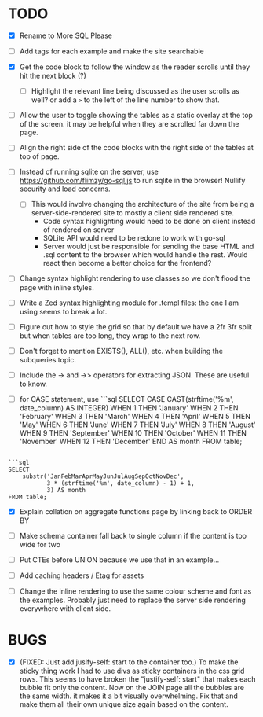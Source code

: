 # TODO

- [x] Rename to More SQL Please

- [ ] Add tags for each example and make the site searchable

- [x] Get the code block to follow the window as the reader scrolls until they hit the next block (?)

  - [ ] Highlight the relevant line being discussed as the user scrolls as well? or add a `>` to the left of the line number to show that.

- [ ] Allow the user to toggle showing the tables as a static overlay at the top of the screen. it may be helpful when they are scrolled far down the page.

- [ ] Align the right side of the code blocks with the right side of the tables at top of page.

- [ ] Instead of running sqlite on the server, use https://github.com/flimzy/go-sql.js to run sqlite in the browser! Nullify security and load concerns.

  - [ ] This would involve changing the architecture of the site from being a server-side-rendered site to mostly a client side rendered site.
    - Code syntax highlighting would need to be done on client instead of rendered on server
    - SQLite API would need to be redone to work with go-sql
    - Server would just be responsible for sending the base HTML and .sql content to the browser which would handle the rest. Would react then become a better choice for the frontend?

- [ ] Change syntax highlight rendering to use classes so we don't flood the page with inline styles.

- [ ] Write a Zed syntax highlighting module for .templ files: the one I am using seems to break a lot.

- [ ] Figure out how to style the grid so that by default we have a 2fr 3fr split but when tables are too long, they wrap to the next row.

- [ ] Don't forget to mention EXISTS(), ALL(), etc. when building the subqueries topic.

- [ ] Include the -> and ->> operators for extracting JSON. These are useful to know.

- [ ] for CASE statement, use ```sql
      SELECT
      CASE CAST(strftime('%m', date_column) AS INTEGER)
      WHEN 1 THEN 'January'
      WHEN 2 THEN 'February'
      WHEN 3 THEN 'March'
      WHEN 4 THEN 'April'
      WHEN 5 THEN 'May'
      WHEN 6 THEN 'June'
      WHEN 7 THEN 'July'
      WHEN 8 THEN 'August'
      WHEN 9 THEN 'September'
      WHEN 10 THEN 'October'
      WHEN 11 THEN 'November'
      WHEN 12 THEN 'December'
      END AS month
      FROM table;

````

```sql
SELECT
    substr('JanFebMarAprMayJunJulAugSepOctNovDec',
           3 * (strftime('%m', date_column) - 1) + 1,
           3) AS month
FROM table;
````

- [x] Explain collation on aggregate functions page by linking back to ORDER BY

- [ ] Make schema container fall back to single column if the content is too wide for two

- [ ] Put CTEs before UNION because we use that in an example...

- [ ] Add caching headers / Etag for assets

- [ ] Change the inline rendering to use the same colour scheme and font as the examples. Probably just need to replace the server side rendering everywhere with client side.

# BUGS

- [x] (FIXED: Just add jusify-self: start to the container too.) To make the sticky thing work I had to use divs as sticky containers in the css grid rows. This seems to have broken the "justify-self: start" that makes each bubble fit only the content. Now on the JOIN page all the bubbles are the same width. it makes it a bit visually overwhelming. Fix that and make them all their own unique size again based on the content.
